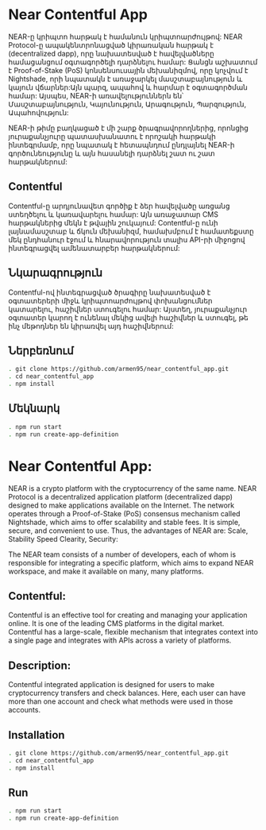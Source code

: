 # Near Contentful App
NEAR-ը կրիպտո հարթակ է համանուն կրիպտոարժույթով: NEAR Protocol-ը ապակենտրոնացված կիրառական հարթակ է (decentralized dapp), որը նախատեսված է հավելվածները համացանցում օգտագործելի դարձնելու համար: Ցանցն աշխատում է Proof-of-Stake (PoS) կոնսենսուսային մեխանիզմով, որը կոչվում է Nightshade, որի նպատակն է առաջարկել մասշտաբայնություն և կայուն վճարներ:Այն պարզ, ապահով և հարմար է օգտագործման համար:
Այսպես, NEAR-ի առավելություններն են՝
Մասշտաբայնություն,
Կայունություն,
Արագություն,
Պարզություն,
Ապահովություն:

NEAR-ի թիմը բաղկացած է մի շարք ծրագրավորողներից, որոնցից յուրաքանչյուրը պատասխանատու է որոշակի հարթակի ինտեգրմամբ, որը նպատակ է հետապնդում ընդլայնել NEAR-ի գործունեությունը և այն հասանելի դարձնել շատ ու շատ հարթակներում: 

## Contentful
Contentful-ը արդյունավետ գործիք է ձեր հավելվածը  առցանց ստեղծելու և կառավարելու համար: Այն առաջատար CMS հարթակներից մեկն է թվային շուկայում: Contentful-ը ունի լայնամասշտաբ և ճկուն մեխանիզմ, համախմբում է համատեքստը մեկ ընդհանուր էջում և հնարավորություն տալիս API-րի միջոցով ինտեգրացվել ամենատարբեր հարթակներում: 

## Նկարագրություն
Contentful-ով ինտեգրացված ծրագիրը նախատեսված է օգտատերերի միջև կրիպտոարժույթով փոխանցումներ կատարելու, հաշիվներ ստուգելու համար: Այստեղ, յուրաքանչյուր օգտատեր կարող է ունենալ մեկից ավելի հաշիվներ և ստուգել, թե ինչ մեթոդներ են կիրառվել այդ հաշիվներում: 

## Ներբեռնում
```bash
. git clone https://github.com/armen95/near_contentful_app.git
. cd near_contentful_app
. npm install
```

## Մեկնարկ
```bash
. npm run start
. npm run create-app-definition
```
<!-- *****************************************************************************************************-->
# Near Contentful App:
NEAR is a crypto platform with the cryptocurrency of the same name. NEAR Protocol is a decentralized application platform (decentralized dapp) designed to make applications available on the Internet. The network operates through a Proof-of-Stake (PoS) consensus mechanism called Nightshade, which aims to offer scalability and stable fees. It is simple, secure, and convenient to use.
Thus, the advantages of NEAR are:
Scale,
Stability
Speed
Clearity,
Security:

The NEAR team consists of a number of developers, each of whom is responsible for integrating a specific platform, which aims to expand NEAR workspace, and make it available on many, many platforms.

## Contentful:
Contentful is an effective tool for creating and managing your application online. It is one of the leading CMS platforms in the digital market. Contentful has a large-scale, flexible mechanism that integrates context into a single page and integrates with APIs across a variety of platforms.

## Description:
Contentful integrated application is designed for users to make cryptocurrency transfers and check balances. Here, each user can have more than one account and check what methods were used in those accounts.

## Installation
```bash
. git clone https://github.com/armen95/near_contentful_app.git
. cd near_contentful_app
. npm install
```

## Run
```bash
. npm run start
. npm run create-app-definition
```


